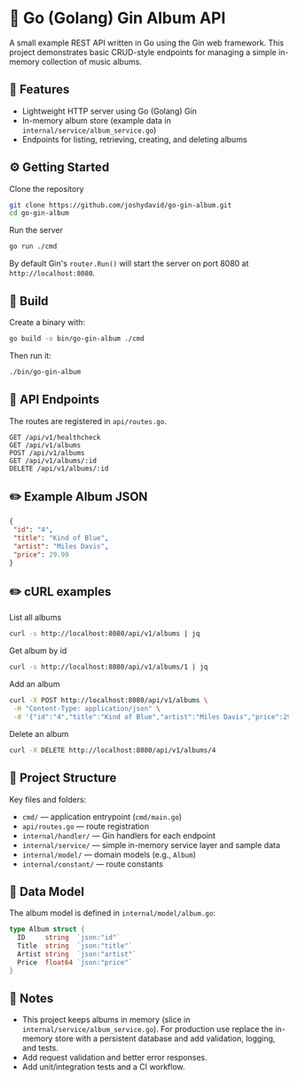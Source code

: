 # 🐹 Go (Golang) Gin Album API

A small example REST API written in Go using the Gin web framework. This project demonstrates basic CRUD-style endpoints for managing a simple in-memory collection of music albums.

## 🚀 Features

- Lightweight HTTP server using Go (Golang) Gin
- In-memory album store (example data in `internal/service/album_service.go`)
- Endpoints for listing, retrieving, creating, and deleting albums

## ⚙️ Getting Started

Clone the repository

```sh
git clone https://github.com/joshydavid/go-gin-album.git
cd go-gin-album
```

Run the server

```sh
go run ./cmd
```

By default Gin's `router.Run()` will start the server on port 8080 at `http://localhost:8080`.

## 🚧 Build

Create a binary with:

```sh
go build -o bin/go-gin-album ./cmd
```

Then run it:

```sh
./bin/go-gin-album
```

## 💬 API Endpoints

The routes are registered in `api/routes.go`.

```http
GET /api/v1/healthcheck
GET /api/v1/albums
POST /api/v1/albums
GET /api/v1/albums/:id
DELETE /api/v1/albums/:id
```

## ✏️ Example Album JSON

```json
{
 "id": "4",
 "title": "Kind of Blue",
 "artist": "Miles Davis",
 "price": 29.99
}
```

## ✏️ cURL examples

List all albums

```sh
curl -s http://localhost:8080/api/v1/albums | jq
```

Get album by id

```sh
curl -s http://localhost:8080/api/v1/albums/1 | jq
```

Add an album

```sh
curl -X POST http://localhost:8080/api/v1/albums \
 -H "Content-Type: application/json" \
 -d '{"id":"4","title":"Kind of Blue","artist":"Miles Davis","price":29.99}'
```

Delete an album

```sh
curl -X DELETE http://localhost:8080/api/v1/albums/4
```

## 📁 Project Structure

Key files and folders:

- `cmd/` — application entrypoint (`cmd/main.go`)
- `api/routes.go` — route registration
- `internal/handler/` — Gin handlers for each endpoint
- `internal/service/` — simple in-memory service layer and sample data
- `internal/model/` — domain models (e.g., `Album`)
- `internal/constant/` — route constants

## 💽 Data Model

The album model is defined in `internal/model/album.go`:

```go
type Album struct {
  ID     string  `json:"id"`
  Title  string  `json:"title"`
  Artist string  `json:"artist"`
  Price  float64 `json:"price"`
}
```

## 📝 Notes

- This project keeps albums in memory (slice in `internal/service/album_service.go`). For production use replace the in-memory store with a persistent database and add validation, logging, and tests.
- Add request validation and better error responses.
- Add unit/integration tests and a CI workflow.
